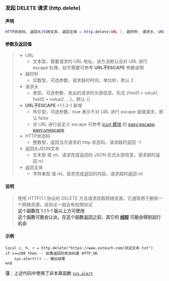 ### 发起 DELETE 请求 (**http\.delete**)


#### 声明
```lua
HTTP状态码, 返回头JSON文本, 返回主体 = http.delete(URL [, 超时秒, 请求头, URL不ESCAPE ])
```


#### 参数及返回值
> - URL
>   - 文本型，需要请求的 URL 地址，该方法默认会对 URL 进行 escape 处理，如不需要可参考 **URL不ESCAPE** 参数说明
> - 超时秒
>   - 实数型，可选参数，请求超时时间，单位秒，默认 2
> - 请求头
>   - 表型，可选参数，发出的请求的头部信息，形式 \{field1 = value1, field2 = value2, \.\.\.\}，默认 \{\}
> - **URL不ESCAPE** \*1\.1\.3\-1 新增
>   - 布尔型，可选参数，true 表示不对 URL 进行 escape 直接请求，默认 false
>   - 对 URL 进行自定义 escape 可参考 [lcurl 模块](/Handbook/open-source/lcurl.md) 的 [easy:escape](http://lua-curl.github.io/lcurl/modules/lcurl.html#easy:escape)、[easy:unescape](http://lua-curl.github.io/lcurl/modules/lcurl.html#easy:unescape)
> - HTTP状态码
>   - 整数型，返回当次请求的 http 状态码，请求超时返回 \-1
> - 返回头JSON文本
>   - 文本型 或 nil，请求完成返回的 JSON 形式头部信息，请求超时返回 nil
> - 返回主体
>   - 字符串型 或 nil，请求完成返回的内容，请求超时返回 nil


#### 说明
> 使用 HTTP/1\.1 协议的 DELETE 方法请求获取网络资源，它通常用于删除一个网络资源，该协议一般会有权限验证  
> **这个函数在 1\.1\.1\-1 版以上方可使用**  
> **这个函数可能会让出，在这个函数返回之前，其它的 [线程](/Handbook/thread/README.md) 可能会得到运行机会**  


#### 示例  
```
local c, h, r = http.delete("https://www.xxtouch.com/测试文本.txt")
if c==200 then -- 如果返回的状态码是 HTTP_OK
    sys.alert(r) -- 输出结果
end
```
**注**：上述代码中使用了非本章函数 [`sys.alert`](/Handbook/sys/sys.alert.md)

